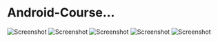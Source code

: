 # Android-Course...
![Screenshot](12BrainTrainer/brain1.png)  ![Screenshot](12BrainTrainer/brain2.png)
![Screenshot](12BrainTrainer/brain3.png)
![Screenshot](13Weatherjsonweather.png)
![Screenshot](15HikersWatch/hiker.png)
